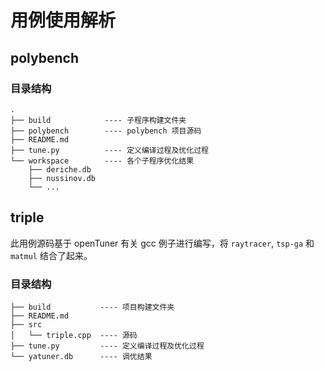 # 用例使用解析

## polybench

### 目录结构

```
.
├── build            ---- 子程序构建文件夹
├── polybench        ---- polybench 项目源码
├── README.md
├── tune.py          ---- 定义编译过程及优化过程
└── workspace        ---- 各个子程序优化结果
    ├── deriche.db
    ├── nussinov.db
    └── ...
```

## triple

此用例源码基于 openTuner 有关 gcc 例子进行编写，将 `raytracer`, `tsp-ga` 和 `matmul` 结合了起来。

### 目录结构

```
├── build           ---- 项目构建文件夹
├── README.md
├── src
│   └── triple.cpp  ---- 源码
├── tune.py         ---- 定义编译过程及优化过程
└── yatuner.db      ---- 调优结果
```
